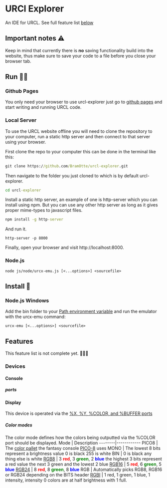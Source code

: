 # URCl Explorer
An IDE for URCL.
See full feature list [below](#Features)

## Important notes ⚠️
Keep in mind that currently there is **no** saving functionality build into the website, thus make sure to save your code to a file before you close your browser tab.

## Run 🏃‍♂️
### Github Pages
You only need your browser to use urcl-explorer just go to [github pages](https://bramotte.github.io/urcl-explorer) and start writing and running URCL code.

### Local Server
To use the URCL website offline you will need to clone the repository to your computer, run a static http server and then connect to that server using your browser.

First clone the repo to your computer this can be done in the terminal like this:
```cmd
git clone https://github.com/BramOtte/urcl-explorer.git
```

Then navigate to the folder you just cloned to which is by default urcl-explorer.
```cmd
cd urcl-explorer
```

Install a static http server, an example of one is http-server which you can install using npm.
But you can use any other http server as long as it gives proper mime-types to javascript files.
```cmd
npm install -g http-server
```
And run it.
```
http-server -p 8000
```

Finally, open your browser and visit http://localhost:8000.

### Node.js
```
node js/node/urcx-emu.js [<...options>] <sourcefile>
```

## Install 🔩
### Node.js Windows 
Add the bin folder to your [Path environment variable](https://duckduckgo.com/?q=windows+add+to+path)
and run the emulator with the urcx-emu command:
```
urcx-emu [<...options>] <sourcefile>
```


## Features
This feature list is not complete yet.
🚧🚧🚧
### Devices
#### Console
##### ports

#### Display
This device is operated via the [%X, %Y, %COLOR, and %BUFFER ports](https://docs.google.com/spreadsheets/d/1_ztRKWEm2LjHLb3Bxw0JOyZjJ9Drsj-hyOE-TFpwtS4/edit#gid=0&range=B11:B18)
##### Color modes
The color mode defines how the colors being outputted via the %COLOR port should be displayed.
Mode    | Description
--------|------------
PICO8   | The [color pallet](https://lospec.com/palette-list/pico-8) the fantasy console [PICO-8](https://www.lexaloffle.com/pico-8.php) uses
MONO    | The lowest 8 bits represent a brightness value 0 is black 255 is white
BIN     | 0 is black any thing else is white
[RGB8](https://en.wikipedia.org/wiki/8-bit_color)    | 3 <b style="color: red">red</b>, 3 <b style="color: green">green</b>, 2 <b style="color: blue">blue</b> the highest 3 bits represent a red value the next 3 green and the lowest 2 blue
[RGB16](https://en.wikipedia.org/wiki/High_color)   | 5 <b style="color: red">red</b>, 6 <b style="color: green">green</b>, 5 <b style="color: blue">blue</b>
[RGB24](https://en.wikipedia.org/wiki/List_of_monochrome_and_RGB_color_formats#24-bit_RGB)   | 8 <b style="color: red">red</b>, 8 <b style="color: green">green</b>, 8 <b style="color: blue">blue</b>
RGB     | Automatically picks RGB8, RGB16 or RGB24 depending on the BITS header
[RGBI](https://en.wikipedia.org/wiki/List_of_monochrome_and_RGB_color_formats#4-bit_RGBI)    | 1 red, 1 green, 1 blue, 1 intensity, intensity 0 colors are at half brightness with 1 full.
